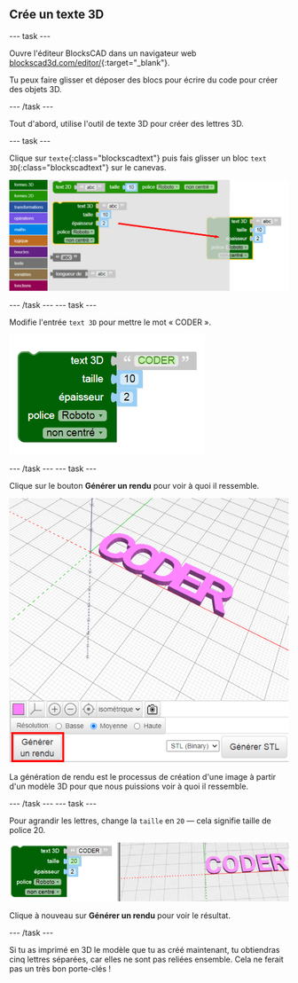 ## Crée un texte 3D

--- task ---

Ouvre l'éditeur BlocksCAD dans un navigateur web [blockscad3d.com/editor/](https://www.blockscad3d.com/editor/){:target="_blank"}.

Tu peux faire glisser et déposer des blocs pour écrire du code pour créer des objets 3D.

--- /task ---

Tout d'abord, utilise l'outil de texte 3D pour créer des lettres 3D.

--- task ---

Clique sur `texte`{:class="blockscadtext"} puis fais glisser un bloc `text 3D`{:class="blockscadtext"} sur le canevas.

![capture d'écran](images/coder-canvas.png)

--- /task --- --- task ---

Modifie l'entrée `text 3D` pour mettre le mot « CODER ».

![capture d'écran](images/coder-coder.png)

--- /task --- --- task ---

Clique sur le bouton **Générer un rendu** pour voir à quoi il ressemble.

![capture d'écran](images/coder-render.png)

La génération de rendu est le processus de création d'une image à partir d'un modèle 3D pour que nous puissions voir à quoi il ressemble.

--- /task --- --- task ---

Pour agrandir les lettres, change la `taille` en `20` — cela signifie taille de police 20.

![capture d'écran](images/coder-bigger.png)

Clique à nouveau sur **Générer un rendu** pour voir le résultat.

--- /task ---

Si tu as imprimé en 3D le modèle que tu as créé maintenant, tu obtiendras cinq lettres séparées, car elles ne sont pas reliées ensemble. Cela ne ferait pas un très bon porte-clés !


	

	
	



 

